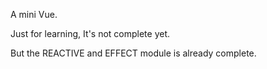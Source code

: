 A mini Vue.

Just for learning, It's not complete yet.

But the REACTIVE and EFFECT module is already complete.
